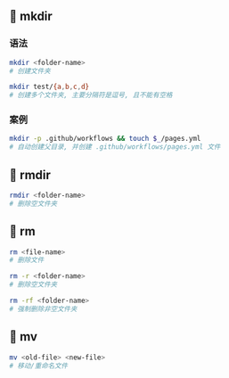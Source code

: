 ## 🍕 mkdir

### 语法

```bash
mkdir <folder-name>
# 创建文件夹

mkdir test/{a,b,c,d}
# 创建多个文件夹, 主要分隔符是逗号, 且不能有空格
```

### 案例

```bash
mkdir -p .github/workflows && touch $_/pages.yml
# 自动创建父目录, 并创建 .github/workflows/pages.yml 文件
```

## 🍕 rmdir

```bash
rmdir <folder-name>
# 删除空文件夹
```

## 🍕 rm

```bash
rm <file-name>
# 删除文件

rm -r <folder-name>
# 删除空文件夹

rm -rf <folder-name>
# 强制删除非空文件夹
```

## 🍕 mv

```bash
mv <old-file> <new-file>
# 移动/重命名文件
```